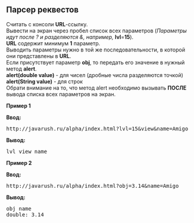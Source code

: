 ## Парсер реквестов

Считать с консоли **URL**-ссылку.  
Вывести на экран через пробел список всех параметров (*Параметры идут после ? и разделяются &, например,* **lvl**=**15**).  
**URL** содержит минимум **1** параметр.  
Выводить параметры нужно в той же последовательности, в которой они представлены в **URL**.  
Если присутствует параметр **obj**, то передать его значение в нужный метод **alert**.  
**alert(double value)** - для чисел (дробные числа разделяются точкой)  
**alert(String value)** - для строк  
Обрати внимание на то, что метод alert необходимо вызывать **ПОСЛЕ** вывода списка всех параметров на экран.  

**Пример 1**

**Ввод:**  
<pre>
http://javarush.ru/alpha/index.html?lvl=15&view&name=Amigo
</pre>

**Вывод:**  
<pre>
lvl view name
</pre>

**Пример 2**

**Ввод:**  
<pre>
http://javarush.ru/alpha/index.html?obj=3.14&name=Amigo
</pre>

**Вывод:**  
<pre>
obj name  
double: 3.14
</pre>
